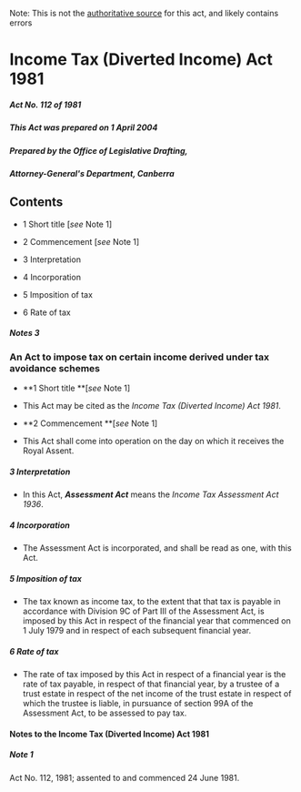 Note: This is not the [authoritative source](https://www.comlaw.gov.au/Details/C2004C00998) for this act, and likely contains errors

# Income Tax (Diverted Income) Act 1981

##### Act No. 112 of 1981

##### This Act was prepared on 1 April 2004

##### Prepared by the Office of Legislative Drafting,
##### Attorney-General's Department, Canberra


## Contents

   * 1 Short title [_see_ Note 1] 

   * 2 Commencement [_see_ Note 1] 

   * 3 Interpretation 

   * 4 Incorporation 

   * 5 Imposition of tax 

   * 6 Rate of tax 

##### Notes	3

### An Act to impose tax on certain income derived under tax avoidance schemes

  * **1  Short title **[_see_ Note 1]

  * This Act may be cited as the _Income Tax (Diverted Income) Act 1981_.

  * **2  Commencement **[_see_ Note 1]

  * This Act shall come into operation on the day on which it receives the Royal Assent.

##### 3  Interpretation

  * In this Act, **_Assessment Act_** means the _Income Tax Assessment Act 1936_.

##### 4  Incorporation

  * The Assessment Act is incorporated, and shall be read as one, with this Act.

##### 5  Imposition of tax

  * The tax known as income tax, to the extent that that tax is payable in accordance with Division 9C of Part III of the Assessment Act, is imposed by this Act in respect of the financial year that commenced on 1 July 1979 and in respect of each subsequent financial year.

##### 6  Rate of tax

  * The rate of tax imposed by this Act in respect of a financial year is the rate of tax payable, in respect of that financial year, by a trustee of a trust estate in respect of the net income of the trust estate in respect of which the trustee is liable, in pursuance of section 99A of the Assessment Act, to be assessed to pay tax.

#### Notes to the Income Tax (Diverted Income) Act 1981

##### Note 1

Act No. 112, 1981; assented to and commenced 24 June 1981.

